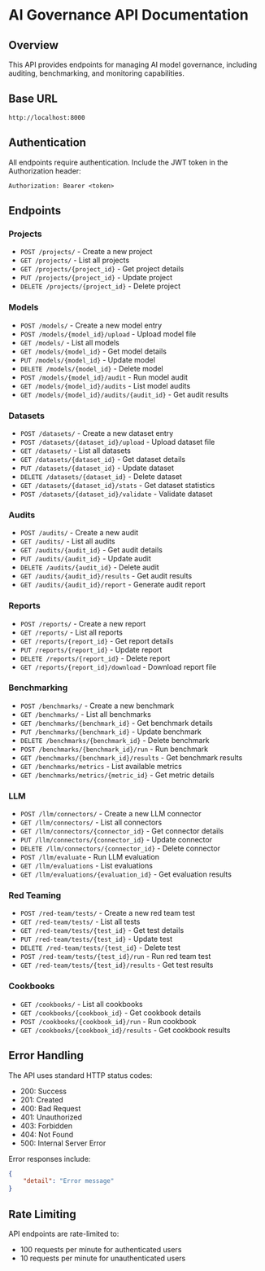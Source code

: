 # AI Governance API Documentation

## Overview
This API provides endpoints for managing AI model governance, including auditing, benchmarking, and monitoring capabilities.

## Base URL
`http://localhost:8000`

## Authentication
All endpoints require authentication. Include the JWT token in the Authorization header:
```
Authorization: Bearer <token>
```

## Endpoints

### Projects
- `POST /projects/` - Create a new project
- `GET /projects/` - List all projects
- `GET /projects/{project_id}` - Get project details
- `PUT /projects/{project_id}` - Update project
- `DELETE /projects/{project_id}` - Delete project

### Models
- `POST /models/` - Create a new model entry
- `POST /models/{model_id}/upload` - Upload model file
- `GET /models/` - List all models
- `GET /models/{model_id}` - Get model details
- `PUT /models/{model_id}` - Update model
- `DELETE /models/{model_id}` - Delete model
- `POST /models/{model_id}/audit` - Run model audit
- `GET /models/{model_id}/audits` - List model audits
- `GET /models/{model_id}/audits/{audit_id}` - Get audit results

### Datasets
- `POST /datasets/` - Create a new dataset entry
- `POST /datasets/{dataset_id}/upload` - Upload dataset file
- `GET /datasets/` - List all datasets
- `GET /datasets/{dataset_id}` - Get dataset details
- `PUT /datasets/{dataset_id}` - Update dataset
- `DELETE /datasets/{dataset_id}` - Delete dataset
- `GET /datasets/{dataset_id}/stats` - Get dataset statistics
- `POST /datasets/{dataset_id}/validate` - Validate dataset

### Audits
- `POST /audits/` - Create a new audit
- `GET /audits/` - List all audits
- `GET /audits/{audit_id}` - Get audit details
- `PUT /audits/{audit_id}` - Update audit
- `DELETE /audits/{audit_id}` - Delete audit
- `GET /audits/{audit_id}/results` - Get audit results
- `GET /audits/{audit_id}/report` - Generate audit report

### Reports
- `POST /reports/` - Create a new report
- `GET /reports/` - List all reports
- `GET /reports/{report_id}` - Get report details
- `PUT /reports/{report_id}` - Update report
- `DELETE /reports/{report_id}` - Delete report
- `GET /reports/{report_id}/download` - Download report file

### Benchmarking
- `POST /benchmarks/` - Create a new benchmark
- `GET /benchmarks/` - List all benchmarks
- `GET /benchmarks/{benchmark_id}` - Get benchmark details
- `PUT /benchmarks/{benchmark_id}` - Update benchmark
- `DELETE /benchmarks/{benchmark_id}` - Delete benchmark
- `POST /benchmarks/{benchmark_id}/run` - Run benchmark
- `GET /benchmarks/{benchmark_id}/results` - Get benchmark results
- `GET /benchmarks/metrics` - List available metrics
- `GET /benchmarks/metrics/{metric_id}` - Get metric details

### LLM
- `POST /llm/connectors/` - Create a new LLM connector
- `GET /llm/connectors/` - List all connectors
- `GET /llm/connectors/{connector_id}` - Get connector details
- `PUT /llm/connectors/{connector_id}` - Update connector
- `DELETE /llm/connectors/{connector_id}` - Delete connector
- `POST /llm/evaluate` - Run LLM evaluation
- `GET /llm/evaluations` - List evaluations
- `GET /llm/evaluations/{evaluation_id}` - Get evaluation results

### Red Teaming
- `POST /red-team/tests/` - Create a new red team test
- `GET /red-team/tests/` - List all tests
- `GET /red-team/tests/{test_id}` - Get test details
- `PUT /red-team/tests/{test_id}` - Update test
- `DELETE /red-team/tests/{test_id}` - Delete test
- `POST /red-team/tests/{test_id}/run` - Run red team test
- `GET /red-team/tests/{test_id}/results` - Get test results

### Cookbooks
- `GET /cookbooks/` - List all cookbooks
- `GET /cookbooks/{cookbook_id}` - Get cookbook details
- `POST /cookbooks/{cookbook_id}/run` - Run cookbook
- `GET /cookbooks/{cookbook_id}/results` - Get cookbook results

## Error Handling
The API uses standard HTTP status codes:
- 200: Success
- 201: Created
- 400: Bad Request
- 401: Unauthorized
- 403: Forbidden
- 404: Not Found
- 500: Internal Server Error

Error responses include:
```json
{
    "detail": "Error message"
}
```

## Rate Limiting
API endpoints are rate-limited to:
- 100 requests per minute for authenticated users
- 10 requests per minute for unauthenticated users 